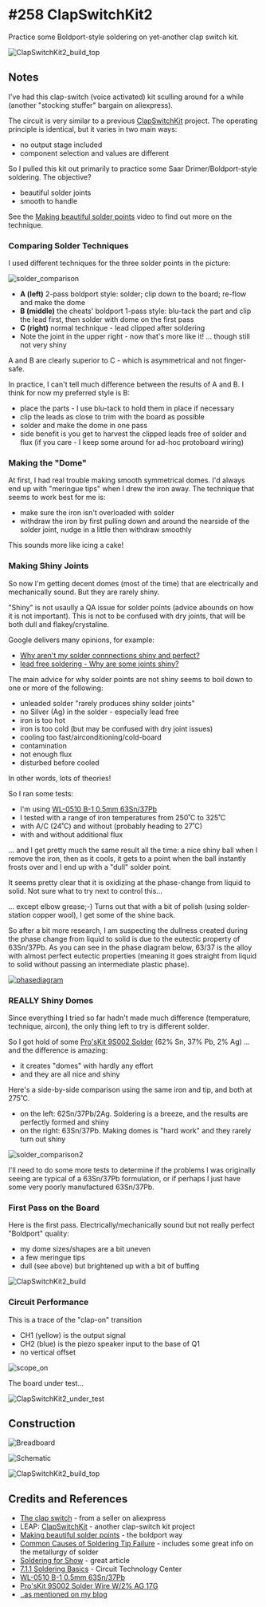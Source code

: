 # #258 ClapSwitchKit2

Practice some Boldport-style soldering on yet-another clap switch kit.

![ClapSwitchKit2_build_top](./assets/ClapSwitchKit2_build_top.jpg?raw=true)


## Notes

I've had this clap-switch (voice activated) kit sculling around for a while (another "stocking stuffer" bargain on aliexpress).

The circuit is very similar to a previous [ClapSwitchKit](../ClapSwitchKit) project.
The operating principle is identical, but it varies in two main ways:

* no output stage included
* component selection and values are different

So I pulled this kit out primarily to practice some Saar Drimer/Boldport-style soldering. The objective?

* beautiful solder joints
* smooth to handle

See the [Making beautiful solder points](https://www.youtube.com/watch?v=KXBbiXaq1ec) video to find out more on the technique.

### Comparing Solder Techniques

I used different techniques for the three solder points in the picture:

![solder_comparison](./assets/solder_comparison.jpg?raw=true)

* **A (left)** 2-pass boldport style: solder; clip down to the board; re-flow and make the dome
* **B (middle)** the cheats' boldport 1-pass style: blu-tack the part and clip the lead first, then solder with dome on the first pass
* **C (right)** normal technique - lead clipped after soldering
* Note the joint in the upper right - now that's more like it! ... though still not very shiny

A and B are clearly superior to C - which is asymmetrical and not finger-safe.

In practice, I can't tell much difference between the results of A and B. I think for now my preferred style is B:

* place the parts - I use blu-tack to hold them in place if necessary
* clip the leads as close to trim with the board as possible
* solder and make the dome in one pass
* side benefit is you get to harvest the clipped leads free of solder and flux (if you care - I keep some around for ad-hoc protoboard wiring)


### Making the "Dome"

At first, I had real trouble making smooth symmetrical domes. I'd always end up with "meringue tips" when I drew the iron away.
The technique that seems to work best for me is:

* make sure the iron isn't overloaded with solder
* withdraw the iron by first pulling down and around the nearside of the solder joint, nudge in a little then withdraw smoothly

This sounds more like icing a cake!


### Making Shiny Joints

So now I'm getting decent domes (most of the time) that are electrically and mechanically sound. But they are rarely shiny.

"Shiny" is not usaully a QA issue for solder points (advice abounds on how it is not important).
This is not to be confused with dry joints, that will be both dull and flakey/crystaline.

Google delivers many opinions, for example:

* [Why aren't my solder connnections shiny and perfect?](http://www.strat-talk.com/threads/why-arent-my-solder-connnections-shiny-and-perfect.143458/)
* [lead free soldering - Why are some joints shiny?](http://www.eevblog.com/forum/projects/lead-free-soldering-why-are-some-joints-shiny/)

The main advice for why solder points are not shiny seems to boil down to one or more of the following:

* unleaded solder "rarely produces shiny solder joints"
* no Silver (Ag) in the solder - especially lead free
* iron is too hot
* iron is too cold (but may be confused with dry joint issues)
* cooling too fast/airconditioning/cold-board
* contamination
* not enough flux
* disturbed before cooled

In other words, lots of theories!

So I ran some tests:

* I'm using [WL-0510 B-1 0.5mm 63Sn/37Pb](http://www.dx.com/p/wlxy-wl-0510-b-1-0-5mm-tin-solid-solder-wire-reel-spool-silver-262916#.WAjGsZN97XE)
* I tested with a range of iron temperatures from 250˚C to 325˚C
* with A/C (24˚C) and without (probably heading to 27˚C)
* with and without additional flux

... and I get pretty much the same result all the time: a nice shiny ball when I remove the iron, then as it cools, it gets to a point when
the ball instantly frosts over and I end up with a "dull" solder point.

It seems pretty clear that it is oxidizing at the phase-change from liquid to solid. Not sure what to try next to control this...

... except elbow grease;-) Turns out that with a bit of polish (using solder-station copper wool), I get some of the shine back.

So after a bit more research, I am suspecting the dullness created during the phase change from liquid to solid
is due to the eutectic property of 63Sn/37Pb. As you can see in the phase diagram below, 63/37 is the alloy
with almost perfect eutectic properties (meaning it goes straight from liquid to solid without passing an intermediate plastic phase).

[![phasediagram](./assets/phasediagram.jpg)](https://web.archive.org/web/20170812031703/http://www.inlandcraft.com/uguides/tipfailure.htm)

### REALLY Shiny Domes

Since everything I tried so far hadn't made much difference (temperature, technique, aircon),
the only thing left to try is different solder.

So I got hold of some [Pro'sKit 9S002 Solder](https://www.aliexpress.com/item/Pro-sKit-9S002-Solder-Wire-W-2-AG-17G/32428346399.html) (62% Sn, 37% Pb, 2% Ag) ... and the difference is amazing:

* it creates "domes" with hardly any effort
* and they are all nice and shiny

Here's a side-by-side comparison using the same iron and tip, and both at 275˚C.

* on the left: 62Sn/37Pb/2Ag. Soldering is a breeze, and the results are perfectly formed and shiny
* on the right: 63Sn/37Pb. Making domes is "hard work" and they rarely turn out shiny

![solder_comparison2](./assets/solder_comparison2.jpg?raw=true)

I'll need to do some more tests to determine if the problems I was originally seeing are typical of
a 63Sn/37Pb formulation, or if perhaps I just have some very poorly manufactured 63Sn/37Pb.


### First Pass on the Board

Here is the first pass. Electrically/mechanically sound but not really perfect "Boldport" quality:
* my dome sizes/shapes are a bit uneven
* a few meringue tips
* dull (see above) but brightened up with a bit of buffing

![ClapSwitchKit2_build](./assets/ClapSwitchKit2_build.jpg?raw=true)

### Circuit Performance

This is a trace of the "clap-on" transition

* CH1 (yellow) is the output signal
* CH2 (blue) is the piezo speaker input to the base of Q1
* no vertical offset

![scope_on](./assets/scope_on.gif?raw=true)

The board under test...

![ClapSwitchKit2_under_test](./assets/ClapSwitchKit2_under_test.jpg?raw=true)

## Construction

![Breadboard](./assets/ClapSwitchKit2_bb.jpg?raw=true)

![Schematic](./assets/ClapSwitchKit2_schematic.jpg?raw=true)

![ClapSwitchKit2_build_top](./assets/ClapSwitchKit2_build_top.jpg?raw=true)

## Credits and References
* [The clap switch](https://www.aliexpress.com/item/Voice-control-switch-suite-DIY-kits-selling-electronic-circuit/32338281477.html) - from a seller on aliexpress
* LEAP: [ClapSwitchKit](../ClapSwitchKit) - another clap-switch kit project
* [Making beautiful solder points](https://www.youtube.com/watch?v=KXBbiXaq1ec) - the boldport way
* [Common Causes of Soldering Tip Failure](http://www.inlandcraft.com/uguides/tipfailure.htm) - includes some great info on the metallurgy of solder
* [Soldering for Show](https://luckyresistor.me/2016/09/25/soldering-for-show/) - great article
* [7.1.1 Soldering Basics](http://www.circuitrework.com/guides/7-1-1.shtml) - Circuit Technology Center
* [WL-0510 B-1 0.5mm 63Sn/37Pb](http://www.dx.com/p/wlxy-wl-0510-b-1-0-5mm-tin-solid-solder-wire-reel-spool-silver-262916#.WAjGsZN97XE)
* [Pro'sKit 9S002 Solder Wire W/2% AG 17G](https://www.aliexpress.com/item/Pro-sKit-9S002-Solder-Wire-W-2-AG-17G/32428346399.html)
* [..as mentioned on my blog](https://blog.tardate.com/2017/03/leap258-another-clap-switch-and-excuse-to-solder-boldport-style.html)
